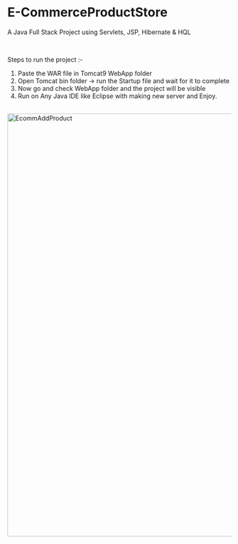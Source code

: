 # E-CommerceProductStore
A  Java Full Stack Project using Servlets, JSP, Hibernate & HQL

<br>

Steps to run the project :-
1. Paste the WAR file in Tomcat9 WebApp folder
2. Open Tomcat bin folder -> run the Startup file and wait for it to complete 
3. Now go and check WebApp folder and the project will be visible
4. Run on Any Java IDE like Eclipse with making new server and Enjoy.

<br>
<img width="953" alt="EcommAddProduct" src="https://user-images.githubusercontent.com/73924145/234220355-38d11dbe-ea06-4e5b-9089-fbe081948b84.png">
